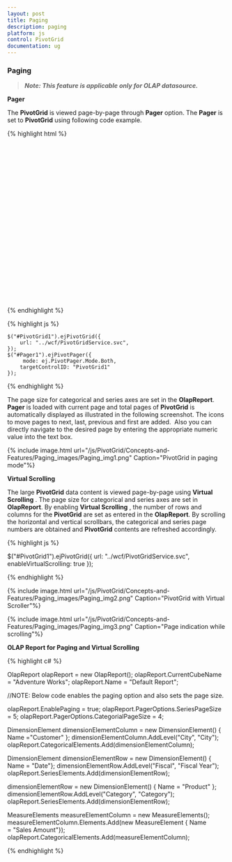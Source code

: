 ```yaml
---
layout: post
title: Paging
description: paging
platform: js
control: PivotGrid
documentation: ug
---
```


### Paging

>_**Note: This feature is applicable only for OLAP datasource.**_

**Pager**

The **PivotGrid** is viewed page-by-page through **Pager** option. The **Pager** is set to **PivotGrid** using following code example.

{% highlight html %}

<div id="PivotGrid1" style="height: 350px; width: 100%; overflow: auto"></div>
<div id="Pager1" style="margin-top:10px; overflow: auto"></div>                

{% endhighlight %}

{% highlight js %}

    $("#PivotGrid1").ejPivotGrid({
        url: "../wcf/PivotGridService.svc",
    });
    $("#Pager1").ejPivotPager({
         mode: ej.PivotPager.Mode.Both,
        targetControlID: "PivotGrid1"
    });                       

{% endhighlight %}

The page size for categorical and series axes are set in the **OlapReport**. **Pager** is loaded with current page and total pages of **PivotGrid** is automatically displayed as illustrated in the following screenshot. The icons to move pages to next, last, previous and first are added.  Also you can directly navigate to the desired page by entering the appropriate numeric value into the text box.

{% include image.html url="/js/PivotGrid/Concepts-and-Features/Paging_images/Paging_img1.png" Caption="PivotGrid in paging mode"%}

**Virtual Scrolling**

The large **PivotGrid** data content is viewed page-by-page using **Virtual Scrolling** . The page size for categorical and series axes are set in **OlapReport**. By enabling **Virtual Scrolling** , the number of rows and columns for the **PivotGrid** are set as entered in the **OlapReport**. By scrolling the horizontal and vertical scrollbars, the categorical and series page numbers are obtained and **PivotGrid** contents are refreshed accordingly.

{% highlight js %}

  $("#PivotGrid1").ejPivotGrid({
                        url: "../wcf/PivotGridService.svc",
                        enableVirtualScrolling: true
                     });     

{% endhighlight %}

{% include image.html url="/js/PivotGrid/Concepts-and-Features/Paging_images/Paging_img2.png" Caption="PivotGrid with Virtual Scroller"%}

{% include image.html url="/js/PivotGrid/Concepts-and-Features/Paging_images/Paging_img3.png" Caption="Page indication while scrolling"%}

**OLAP Report for Paging and Virtual Scrolling**

{% highlight c# %}

OlapReport olapReport = new OlapReport();
olapReport.CurrentCubeName = "Adventure Works";
olapReport.Name = "Default Report";

//NOTE: Below code enables the paging option and also sets the page size.

olapReport.EnablePaging = true;
olapReport.PagerOptions.SeriesPageSize = 5;
olapReport.PagerOptions.CategorialPageSize = 4;

DimensionElement dimensionElementColumn = new DimensionElement() { Name ="Customer" };
dimensionElementColumn.AddLevel("City", "City");
olapReport.CategoricalElements.Add(dimensionElementColumn);

DimensionElement dimensionElementRow = new DimensionElement() { Name = "Date"};
dimensionElementRow.AddLevel("Fiscal", "Fiscal Year");
olapReport.SeriesElements.Add(dimensionElementRow);

dimensionElementRow = new DimensionElement() { Name = "Product" };
dimensionElementRow.AddLevel("Category", "Category");
olapReport.SeriesElements.Add(dimensionElementRow);

MeasureElements measureElementColumn = new MeasureElements();
measureElementColumn.Elements.Add(new MeasureElement { Name = "Sales Amount"});
olapReport.CategoricalElements.Add(measureElementColumn);

{% endhighlight %}



